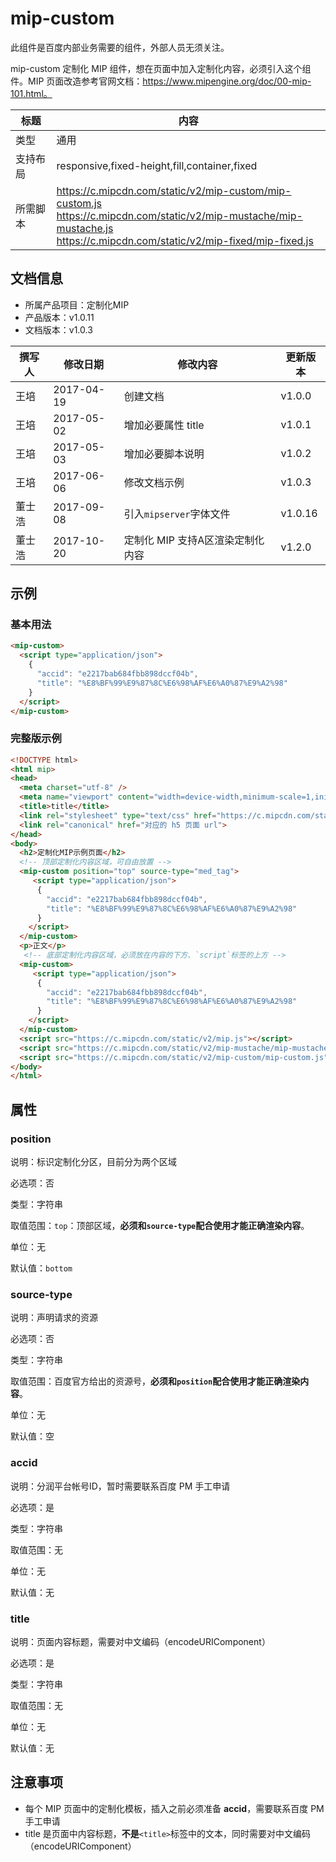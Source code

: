 # mip-custom

此组件是百度内部业务需要的组件，外部人员无须关注。

mip-custom 定制化 MIP 组件，想在页面中加入定制化内容，必须引入这个组件。MIP 页面改造参考官网文档：https://www.mipengine.org/doc/00-mip-101.html。

标题|内容
----|----
类型|通用
支持布局|responsive,fixed-height,fill,container,fixed
所需脚本|https://c.mipcdn.com/static/v2/mip-custom/mip-custom.js<br/> https://c.mipcdn.com/static/v2/mip-mustache/mip-mustache.js<br>https://c.mipcdn.com/static/v2/mip-fixed/mip-fixed.js

## 文档信息

- 所属产品项目：定制化MIP
- 产品版本：v1.0.11
- 文档版本：v1.0.3

撰写人|修改日期|修改内容|更新版本
---|---|---|---
王培|2017-04-19|创建文档|v1.0.0
王培|2017-05-02|增加必要属性 title|v1.0.1
王培|2017-05-03|增加必要脚本说明|v1.0.2
王培|2017-06-06|修改文档示例|v1.0.3
董士浩|2017-09-08|引入`mipserver`字体文件|v1.0.16
董士浩|2017-10-20|定制化 MIP 支持A区渲染定制化内容|v1.2.0

## 示例

### 基本用法

```html
<mip-custom>
  <script type="application/json">
    {
      "accid": "e2217bab684fbb898dccf04b",
      "title": "%E8%BF%99%E9%87%8C%E6%98%AF%E6%A0%87%E9%A2%98"
    }
  </script>
</mip-custom>
```

### 完整版示例

```html
<!DOCTYPE html>
<html mip>
<head>
  <meta charset="utf-8" />
  <meta name="viewport" content="width=device-width,minimum-scale=1,initial-scale=1" />
  <title>title</title>
  <link rel="stylesheet" type="text/css" href="https://c.mipcdn.com/static/v2/mip.css">
  <link rel="canonical" href="对应的 h5 页面 url">
</head>
<body>
  <h2>定制化MIP示例页面</h2>
  <!-- 顶部定制化内容区域，可自由放置 -->
  <mip-custom position="top" source-type="med_tag">
     <script type="application/json">
      {
        "accid": "e2217bab684fbb898dccf04b",
        "title": "%E8%BF%99%E9%87%8C%E6%98%AF%E6%A0%87%E9%A2%98"
      }
    </script>
  </mip-custom>
  <p>正文</p>
   <!-- 底部定制化内容区域，必须放在内容的下方、`script`标签的上方 -->
  <mip-custom>
     <script type="application/json">
      {
        "accid": "e2217bab684fbb898dccf04b",
        "title": "%E8%BF%99%E9%87%8C%E6%98%AF%E6%A0%87%E9%A2%98"
      }
    </script>
  </mip-custom>
  <script src="https://c.mipcdn.com/static/v2/mip.js"></script>
  <script src="https://c.mipcdn.com/static/v2/mip-mustache/mip-mustache.js"></script>
  <script src="https://c.mipcdn.com/static/v2/mip-custom/mip-custom.js"></script>
</body>
</html>
```

## 属性

### position

说明：标识定制化分区，目前分为两个区域 

必选项：否 

类型：字符串  

取值范围：`top`：顶部区域，**必须和`source-type`配合使用才能正确渲染内容**。

单位：无   

默认值：`bottom`  

### source-type

说明：声明请求的资源 

必选项：否 

类型：字符串  

取值范围：百度官方给出的资源号，**必须和`position`配合使用才能正确渲染内容**。

单位：无

默认值：空  

### accid

说明：分润平台帐号ID，暂时需要联系百度 PM 手工申请

必选项：是

类型：字符串 

取值范围：无  

单位：无

默认值：无

 
### title

说明：页面内容标题，需要对中文编码（encodeURIComponent）

必选项：是

类型：字符串

取值范围：无

单位：无

默认值：无


## 注意事项

- 每个 MIP 页面中的定制化模板，插入之前必须准备 **accid**，需要联系百度 PM 手工申请
- title 是页面中内容标题，**不是**`<title>`标签中的文本，同时需要对中文编码（encodeURIComponent）
